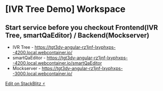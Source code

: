 # [IVR Tree Demo] Workspace

## Start service before you checkout Frontend(IVR Tree, smartQaEditor) / Backend(Mockserver)

-   IVR Tree - https://tgt3dv-angular-rz1jnf-lxyphxps--4200.local.webcontainer.io/
-   smartQaEditor - https://tgt3dv-angular-rz1jnf-lxyphxps--4200.local.webcontainer.io/smartQaEditor
-   Mockserver - https://tgt3dv-angular-rz1jnf-lxyphxps--3000.local.webcontainer.io/

[Edit on StackBlitz ⚡️](https://stackblitz.com/edit/tgt3dv-angular-rz1jnf)
